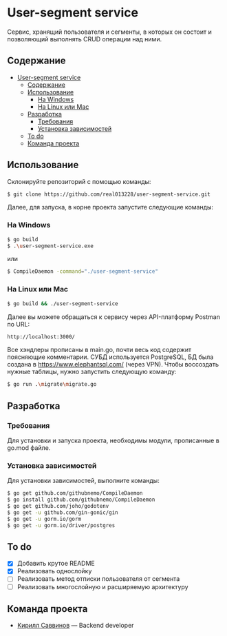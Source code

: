 # User-segment service
Сервис, хранящий пользователя и сегменты, в которых он состоит и позволяющий выполнять CRUD операции над ними.

## Содержание
- [User-segment service](#user-segment-service)
  - [Содержание](#содержание)
  - [Использование](#использование)
    - [На Windows](#на-windows)
    - [На Linux или Mac](#на-linux-или-mac)
  - [Разработка](#разработка)
    - [Требования](#требования)
    - [Установка зависимостей](#установка-зависимостей)
  - [To do](#to-do)
  - [Команда проекта](#команда-проекта)

## Использование
Склонируйте репозиторий с помощью команды:
```sh
$ git clone https://github.com/real013228/user-segment-service.git
```
Далее, для запуска, в корне проекта запустите следующие команды:
### На Windows
```sh
$ go build
$ .\user-segment-service.exe
```
или
```sh
$ CompileDaemon -command="./user-segment-service"
```

### На Linux или Mac
```sh
$ go build && ./user-segment-service
```
Далее вы можете обращаться к сервису через API-платформу Postman по URL:
```sh
http://localhost:3000/
```
Все хэндлеры прописаны в main.go, почти весь код содержит поясняющие комментарии. 
СУБД используется PostgreSQL, БД была создана в https://www.elephantsql.com/ (через VPN).
Чтобы воссоздать нужные таблицы, нужно запустить следующую команду:
```sh
$ go run .\migrate\migrate.go
```


## Разработка

### Требования
Для установки и запуска проекта, необходимы модули, прописанные в go.mod файле.

### Установка зависимостей
Для установки зависимостей, выполните команды:
```sh
$ go get github.com/githubnemo/CompileDaemon
$ go install github.com/githubnemo/CompileDaemon
$ go get github.com/joho/godotenv
$ go get -u github.com/gin-gonic/gin
$ go get -u gorm.io/gorm
$ go get -u gorm.io/driver/postgres
```

## To do
- [x] Добавить крутое README
- [x] Реализовать однослойку
- [ ] Реализовать метод отписки пользователя от сегмента
- [ ] Реализовать многослойную и расширяемую архитектуру

## Команда проекта

- [Кирилл Саввинов](https://t.me/sakir0132) —  Backend developer